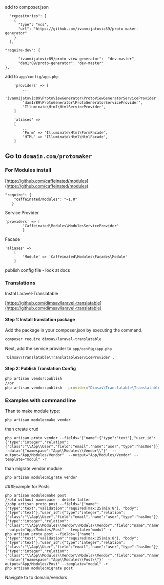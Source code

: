 
  add to composer.json

      "repositories": [
        {
          "type": "vcs",
          "url": "https://github.com/ivanmijatovic89/proto-maker-generator"
        }
      ],

  	"require-dev": {

          "ivanmijatovic89/proto-view-generator":  "dev-master",
          "dam1r89/proto-generator": "dev-master"
  	},



add to `app/config/app.php`
```
	'providers' => [
	    ...
	    'ivanmijatovic89\ProtoViewGenerator\ProtoViewGeneratorServiceProvider',
        'dam1r89\ProtoGenerator\ProtoGeneratorServiceProvider',
        'Illuminate\Html\HtmlServiceProvider',
    ]

    'aliases' =>
    [
        ...
        'Form' => 'Illuminate\Html\FormFacade',
        'HTML' => 'Illuminate\Html\HtmlFacade',
    ]
```

##  Go to `domain.com/protomaker`

### For Modules install
[https://github.com/caffeinated/modules](https://github.com/caffeinated/modules)

```
"require": {
    "caffeinated/modules": "~1.0"
   }
```
Service Provider
```
'providers' => [
        'Caffeinated\Modules\ModulesServiceProvider'
        ]
```
Facade
```
'aliases' =>
    [
        'Module' => 'Caffeinated\Modules\Facades\Module'
    ]
```
publish config file - look at docs

### Translations

Instal Laravel-Translatable

[https://github.com/dimsav/laravel-translatable](https://github.com/dimsav/laravel-translatable)

#### Step 1: Install translation package

Add the package in your composer.json by executing the command.

```bash
composer require dimsav/laravel-translatable
```

Next, add the service provider to `app/config/app.php`

```
'Dimsav\Translatable\TranslatableServiceProvider',
```

#### Step 2: Publish Translation Config

```bash
php artisan vendor:publish
//or
php artisan vendor:publish --provider="Dimsav\Translatable\TranslatableServiceProvider"
```


### Examples with command line

Than to make module type:
```
php artisan module:make vendor
```

than create crud
```
php artisan proto vendor --fields='{"name":{"type":"text"},"user_id":{"type":"integer","relation":{"class":"\\App\\User","field":"email","name":"user","type":"hasOne"}}}' --data='{"namespace":"App\\Modules\\Vendor\\"}'  --output="App/Modules/Vendor"  --output="App/Modules/Vendor" --template="modul" -r
```

than migrate vendor module
```
php artisan module:migrate vendor
```

###Example for Posts

```
php artisan module:make post
//old without namespace - delete latter
//php artisan proto post --fields='{"name":{"type":"text","validation":"required|max:25|min:8"}, "body":{"type":"text"},"user_id":{"type":"integer","relation":{"class":"\\App\\User","field":"email","name":"user","type":"hasOne"}},"vendors":{"type":"integer","relation":{"class":"\\App\\Modules\\Vendor\\Models\\Vendor","field":"name","name":"vendors","type":"belongsToMany"}}}' --output="App/Modules/Post" --template="modul" -r
php artisan proto post --fields='{"name":{"type":"text","validation":"required|max:25|min:8"}, "body":{"type":"text"},"user_id":{"type":"integer","relation":{"class":"\\App\\User","field":"email","name":"user","type":"hasOne"}},"vendors":{"type":"integer","relation":{"class":"\\App\\Modules\\Vendor\\Models\\Vendor","field":"name","name":"vendors","type":"belongsToMany"}}}' --data='{"namespace":"App\\Modules\\Post\\"}'  --output="App/Modules/Post" --template="modul" -r
php artisan module:migrate post
```

Navigate to to domain/vendors


